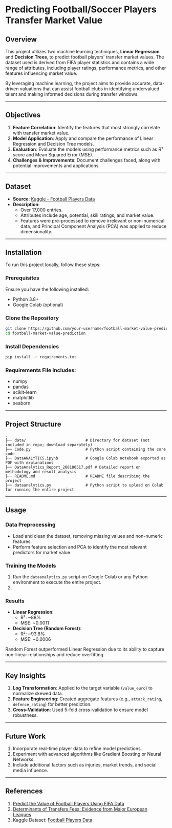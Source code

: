 # Predicting Football/Soccer Players Transfer Market Value

## Overview
This project utilizes two machine learning techniques, **Linear Regression** and **Decision Trees**, to predict football players' transfer market values. The dataset used is derived from FIFA player statistics and contains a wide range of attributes, including player ratings, performance metrics, and other features influencing market value.

By leveraging machine learning, the project aims to provide accurate, data-driven valuations that can assist football clubs in identifying undervalued talent and making informed decisions during transfer windows.

---

## Objectives

1. **Feature Correlation**: Identify the features that most strongly correlate with transfer market value.
2. **Model Application**: Apply and compare the performance of Linear Regression and Decision Tree models.
3. **Evaluation**: Evaluate the models using performance metrics such as R² score and Mean Squared Error (MSE).
4. **Challenges & Improvements**: Document challenges faced, along with potential improvements and applications.

---

## Dataset

- **Source**: [Kaggle - Football Players Data](https://www.kaggle.com/datasets/maso0dahmed/football-players-data/data)
- **Description**: 
  - Over 17,000 entries.
  - Attributes include age, potential, skill ratings, and market value.
  - Features were pre-processed to remove irrelevant or non-numerical data, and Principal Component Analysis (PCA) was applied to reduce dimensionality.

---

## Installation

To run this project locally, follow these steps:

### Prerequisites
Ensure you have the following installed:
- Python 3.8+
- Google Colab (optional)

### Clone the Repository
```bash
git clone https://github.com/your-username/football-market-value-prediction.git
cd football-market-value-prediction
```

### Install Dependencies
```bash
pip install -r requirements.txt
```

### Requirements File Includes:
- numpy
- pandas
- scikit-learn
- matplotlib
- seaborn

---

## Project Structure

```plaintext
.
├── data/                          # Directory for dataset (not included in repo; download separately)
├── Code.py                        # Python script containing the core code
├── DataANALYTICS.ipynb            # Google Colab notebook exported as PDF with explanations
├── DataAnalytics_Report_200180517.pdf # Detailed report on methodology and result analysis
├── README.md                      # README file describing the project
├── dataanalytics.py               # Python script to upload on Colab for running the entire project
```

---

## Usage

### Data Preprocessing
- Load and clean the dataset, removing missing values and non-numeric features.
- Perform feature selection and PCA to identify the most relevant predictors for market value.

### Training the Models
1. Run the `dataanalytics.py` script on Google Colab or any Python environment to execute the entire project.
2. 
### Results
- **Linear Regression**:
  - R²: ~88%
  - MSE: ~0.0011
- **Decision Tree (Random Forest)**:
  - R²: ~93.8%
  - MSE: ~0.0006

Random Forest outperformed Linear Regression due to its ability to capture non-linear relationships and reduce overfitting.

---

## Key Insights
1. **Log Transformation**: Applied to the target variable (`value_euro`) to normalize skewed data.
2. **Feature Engineering**: Created aggregate features (e.g., `attack_rating`, `defence_rating`) for better prediction.
3. **Cross-Validation**: Used 5-fold cross-validation to ensure model robustness.

---

## Future Work

1. Incorporate real-time player data to refine model predictions.
2. Experiment with advanced algorithms like Gradient Boosting or Neural Networks.
3. Include additional factors such as injuries, market trends, and social media influence.

---

## References

1. [Predict the Value of Football Players Using FIFA Data](https://www.researchgate.net/publication/358871715_Predict_the_Value_of_Football_Players_Using_FIFA_Video_Game_Data_and_Machine_Learning_Techniques)
2. [Determinants of Transfers Fees: Evidence from Major European Leagues](https://www.researchgate.net/publication/331929212_Determinants_of_Transfers_Fees_Evidence_from_the_Five_Major_European_Football_Leagues)
3. Kaggle Dataset: [Football Players Data](https://www.kaggle.com/datasets/maso0dahmed/football-players-data/data)
